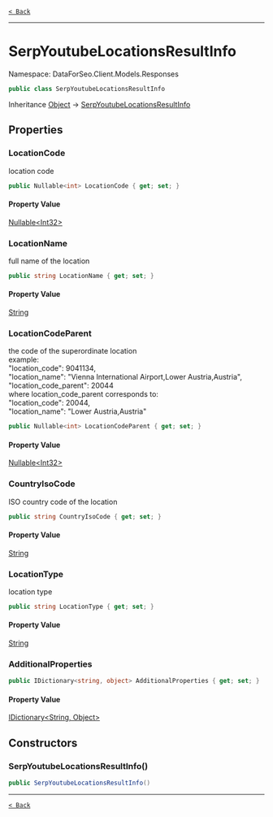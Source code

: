 [`< Back`](./)

---

# SerpYoutubeLocationsResultInfo

Namespace: DataForSeo.Client.Models.Responses

```csharp
public class SerpYoutubeLocationsResultInfo
```

Inheritance [Object](https://docs.microsoft.com/en-us/dotnet/api/system.object) → [SerpYoutubeLocationsResultInfo](./dataforseo.client.models.responses.serpyoutubelocationsresultinfo)

## Properties

### **LocationCode**

location code

```csharp
public Nullable<int> LocationCode { get; set; }
```

#### Property Value

[Nullable&lt;Int32&gt;](https://docs.microsoft.com/en-us/dotnet/api/system.nullable-1)<br>

### **LocationName**

full name of the location

```csharp
public string LocationName { get; set; }
```

#### Property Value

[String](https://docs.microsoft.com/en-us/dotnet/api/system.string)<br>

### **LocationCodeParent**

the code of the superordinate location
 <br>example:
 <br>"location_code": 9041134,
 <br>"location_name": "Vienna International Airport,Lower Austria,Austria",
 <br>"location_code_parent": 20044
 <br>where location_code_parent corresponds to:
 <br>"location_code": 20044,
 <br>"location_name": "Lower Austria,Austria"

```csharp
public Nullable<int> LocationCodeParent { get; set; }
```

#### Property Value

[Nullable&lt;Int32&gt;](https://docs.microsoft.com/en-us/dotnet/api/system.nullable-1)<br>

### **CountryIsoCode**

ISO country code of the location

```csharp
public string CountryIsoCode { get; set; }
```

#### Property Value

[String](https://docs.microsoft.com/en-us/dotnet/api/system.string)<br>

### **LocationType**

location type

```csharp
public string LocationType { get; set; }
```

#### Property Value

[String](https://docs.microsoft.com/en-us/dotnet/api/system.string)<br>

### **AdditionalProperties**

```csharp
public IDictionary<string, object> AdditionalProperties { get; set; }
```

#### Property Value

[IDictionary&lt;String, Object&gt;](https://docs.microsoft.com/en-us/dotnet/api/system.collections.generic.idictionary-2)<br>

## Constructors

### **SerpYoutubeLocationsResultInfo()**

```csharp
public SerpYoutubeLocationsResultInfo()
```

---

[`< Back`](./)
